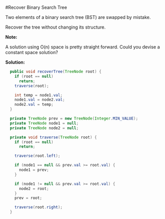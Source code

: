 #Recover Binary Search Tree

Two elements of a binary search tree (BST) are swapped by mistake.

Recover the tree without changing its structure.

**Note:**

A solution using O(n) space is pretty straight forward. Could you devise a constant space solution?

**Solution:**

```java
  public void recoverTree(TreeNode root) {
    if (root == null)
      return;
    traverse(root);

    int temp = node1.val;
    node1.val = node2.val;
    node2.val = temp;
  }

  private TreeNode prev = new TreeNode(Integer.MIN_VALUE);
  private TreeNode node1 = null;
  private TreeNode node2 = null;

  private void traverse(TreeNode root) {
    if (root == null)
      return;

    traverse(root.left);

    if (node1 == null && prev.val >= root.val) {
      node1 = prev;
    }

    if (node1 != null && prev.val >= root.val) {
      node2 = root;
    }
    prev = root;

    traverse(root.right);
  }
```
